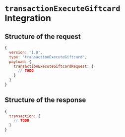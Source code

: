 # `transactionExecuteGiftcard` Integration

## Structure of the request
```js
{
  version: '1.0',
  type: 'transactionExecuteGiftcard',
  payload: {
    transactionExecuteGiftcardRequest: {
      // TODO
    }
  }
}
```

## Structure of the response
```js
{
  transaction: {
    // TODO
  }
}
```